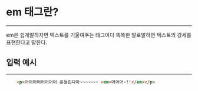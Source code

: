 # em 태그란?
***
em은 쉽게말하자면 텍스트를 기울여주는 태그이다 똑똑한 말로말하면 텍스트의 강세를 표현한다고 말한다.

## 입력 예시
***
```html
    <p>어어어어어어어어 흔들린다아~~~~~~~ <em>어어어~!!</em></p>
```
